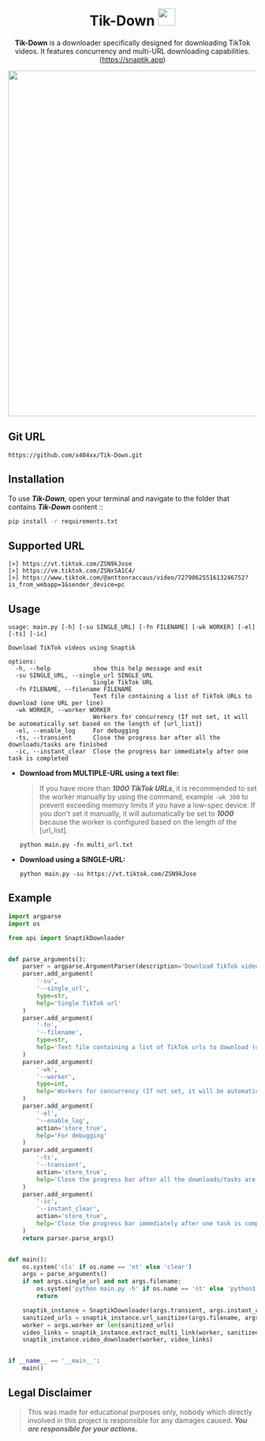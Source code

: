 <div align="center">

# Tik-Down <img src="https://github.com/x404xx/Tik-Down/assets/114883816/05bb5343-bd6d-494c-ad1d-5eb85bd3fed2" width="35px">

**Tik-Down** is a downloader specifically designed for downloading TikTok videos. It features concurrency and multi-URL downloading capabilities. (https://snaptik.app)

<img src="https://github.com/x404xx/Tik-Down/assets/114883816/b88c972c-4c71-465e-803e-7e47de052452" width="700" height="auto">

</div>

## Git URL

```
https://github.com/x404xx/Tik-Down.git
```

## Installation

To use _**Tik-Down**_, open your terminal and navigate to the folder that contains _**Tik-Down**_ content ::

```bash
pip install -r requirements.txt
```

## Supported URL

```
[>] https://vt.tiktok.com/ZSN9kJose
[>] https://vm.tiktok.com/ZSNxSA1C4/
[>] https://www.tiktok.com/@anttonraccaus/video/7279062551613246752?is_from_webapp=1&sender_device=pc
```

## Usage

```
usage: main.py [-h] [-su SINGLE_URL] [-fn FILENAME] [-wk WORKER] [-el] [-ts] [-ic]

Download TikTok videos using Snaptik

options:
  -h, --help            show this help message and exit
  -su SINGLE_URL, --single_url SINGLE_URL
                        Single TikTok URL
  -fn FILENAME, --filename FILENAME
                        Text file containing a list of TikTok URLs to download (one URL per line)
  -wk WORKER, --worker WORKER
                        Workers for concurrency (If not set, it will be automatically set based on the length of [url_list])
  -el, --enable_log     For debugging
  -ts, --transient      Close the progress bar after all the downloads/tasks are finished
  -ic, --instant_clear  Close the progress bar immediately after one task is completed
```

-   **Download from MULTIPLE-URL using a text file:**

    > If you have more than **_1000 TikTok URLs_**, it is recommended to set the worker manually by using the command, example `-wk 300` to prevent exceeding memory limits if you have a low-spec device. If you don't set it manually, it will automatically be set to **_1000_** because the worker is configured based on the length of the [url_list].

    ```
    python main.py -fn multi_url.txt
    ```

-   **Download using a SINGLE-URL:**
    ```
    python main.py -su https://vt.tiktok.com/ZSN9kJose
    ```

## Example

```python
import argparse
import os

from api import SnaptikDownloader


def parse_arguments():
    parser = argparse.ArgumentParser(description='Download TikTok videos using Snaptik')
    parser.add_argument(
        '-su',
        '--single_url',
        type=str,
        help='Single TikTok url'
    )
    parser.add_argument(
        '-fn',
        '--filename',
        type=str,
        help='Text file containing a list of TikTok urls to download (one URL per line)'
    )
    parser.add_argument(
        '-wk',
        '--worker',
        type=int,
        help='Workers for concurrency (If not set, it will be automatically set based on the length of [url_list])'
    )
    parser.add_argument(
        '-el',
        '--enable_log',
        action='store_true',
        help='For debugging'
    )
    parser.add_argument(
        '-ts',
        '--transient',
        action='store_true',
        help='Close the progress bar after all the downloads/tasks are finished'
    )
    parser.add_argument(
        '-ic',
        '--instant_clear',
        action='store_true',
        help='Close the progress bar immediately after one task is completed'
    )
    return parser.parse_args()


def main():
    os.system('cls' if os.name == 'nt' else 'clear')
    args = parse_arguments()
    if not args.single_url and not args.filename:
        os.system('python main.py -h' if os.name == 'nt' else 'python3 main.py -h')
        return

    snaptik_instance = SnaptikDownloader(args.transient, args.instant_clear, args.enable_log)
    sanitized_urls = snaptik_instance.url_sanitizer(args.filename, args.single_url)
    worker = args.worker or len(sanitized_urls)
    video_links = snaptik_instance.extract_multi_link(worker, sanitized_urls)
    snaptik_instance.video_downloader(worker, video_links)


if __name__ == '__main__':
    main()
```

## **Legal Disclaimer**

> This was made for educational purposes only, nobody which directly involved in this project is responsible for any damages caused. **_You are responsible for your actions._**
